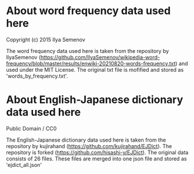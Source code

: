 # About word frequency data used here

Copyright (c) 2015 Ilya Semenov

The word frequency data used here is taken from the repository by IlyaSemenov (https://github.com/IlyaSemenov/wikipedia-word-frequency/blob/master/results/enwiki-20210820-words-frequency.txt) and used under the MIT License.
The original txt file is mofified and stored as 'words_by_frequency.txt'.

# About English-Japanese dictionary data used here
Public Domain / CC0

The English-Japanese dictionary data used here is taken from the repository by kujirahand (https://github.com/kujirahand/EJDict). The repository is forked (https://github.com/hisashi-y/EJDict). The original data consists of 26 files. These files are merged into one json file and  stored as 'ejdict_all.json'

